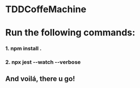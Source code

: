 # TDDCoffeMachine

# Run the following commands:

### 1. npm install .

### 2. npx jest --watch --verbose

## And voilá, there u go!
